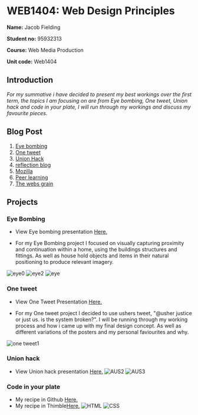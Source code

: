 # WEB1404: Web Design Principles

**Name:** Jacob Fielding

**Student no:** 95932313

**Course:** Web Media Production

**Unit code:** Web1404


## Introduction
_For my summative i have decided to present my best workings over the first term, the topics I am focusing on are from Eye bombing, One tweet, Union hack and code in your plate, I will run through my workings and discuss my favourite pieces._


## Blog Post
1. [Eye bombing ](http://fourthfloor.raveweb.net/jfielding/2016/12/02/week-1-web-media-production-eye-bombing/)
2. [One tweet](http://fourthfloor.raveweb.net/jfielding/2016/12/02/week-2-web-media-production-one-tweet/)
3. [Union Hack](http://fourthfloor.raveweb.net/jfielding/2016/12/02/week-3-web-media-production-the-union-hack/)
4. [reflection blog](http://fourthfloor.raveweb.net/jfielding/wp-admin/post.php?post=14&action=edit)
5. [Mozilla](http://fourthfloor.raveweb.net/jfielding/2016/10/31/mozilla-festival/)
6. [Peer learning](http://fourthfloor.raveweb.net/jfielding/2016/12/02/week-5-web-media-productionreflection-blog/)
7. [The webs grain](http://fourthfloor.raveweb.net/jfielding/2016/12/02/week-7-web-media-productionthe-webs-grain/)

## Projects

### Eye Bombing 
- View Eye bombing presentation [Here.](https://spark.adobe.com/#design/page/f24e1fa1-0f0c-42b4-b272-24f17132154f)

- For my Eye Bombing project I focused on visually capturing proximity and continuation within a home, using the buildings structures and fittings. As well as house hold objects and items in their natural positioning to produce relevant imagery.

![eye0](https://github.com/Jacobisagit/Summative-/blob/master/IMG_20161008_181743.jpg)
![eye2](https://github.com/Jacobisagit/Summative-/blob/master/IMG_20161008_181959.jpg)
![eye](https://github.com/Jacobisagit/Summative-/blob/master/IMG_20161008_180732.jpg)

### One tweet
- View One Tweet Presentation [Here.](https://spark.adobe.com/#design/page/c1d6b301-0f4f-42ad-aa27-b71890e48131)

- For my One tweet project I decided to use ushers tweet, "@usher justice or just us. is the system broken?". I will be running through my working process and how i came up with my final design concept. As well as different variations of the posters and my personal faviourites and why.

![one tweet1](https://github.com/Jacobisagit/Summative-/blob/master/poster%203.jpg)


### Union hack
- View Union hack presentation [Here.](https://spark.adobe.com/#design/page/780243bb-b982-413a-904f-6820811688cf)
![AUS2](https://github.com/Jacobisagit/Summative-/blob/master/aus%2018.jpg)
![AUS3](https://github.com/Jacobisagit/Summative-/blob/master/aus%2014.jpg)

### Code in your plate
- My recipe in Github [Here.](https://github.com/Jacobisagit/MyRecipe)
- My recipe in Thimble[Here.](https://thimbleprojects.org/jakesathimble/140346/)
![HTML](https://github.com/Jacobisagit/Summative-/blob/master/Screen%20Shot%202016-12-03%20at%2021.31.04.png)
![CSS](https://github.com/Jacobisagit/Summative-/blob/master/Screen%20Shot%202016-12-04%20at%2000.14.53.png)
